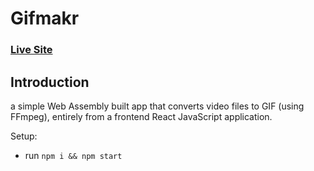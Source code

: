 # Gifmakr

### [Live Site](https://vidtogif.netlify.app)

## Introduction
a simple Web Assembly built app that converts video files to GIF (using FFmpeg), entirely from a frontend React JavaScript application. 

Setup:
- run ```npm i && npm start```
